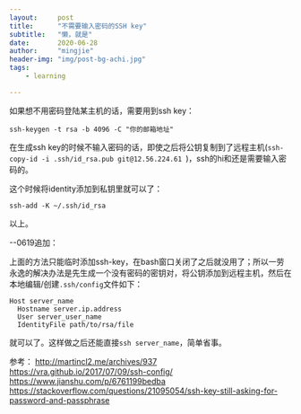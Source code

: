 ```yaml
---
layout:     post
title:      "不需要输入密码的SSH key"
subtitle:   "懒，就是"
date:       2020-06-28
author:     "mingjie"
header-img: "img/post-bg-achi.jpg"
tags:
    - learning

---
```


如果想不用密码登陆某主机的话，需要用到ssh key：

`ssh-keygen -t rsa -b 4096 -C "你的邮箱地址"`

在生成ssh key的时候不输入密码的话，即使之后将公钥复制到了远程主机(`ssh-copy-id -i .ssh/id_rsa.pub git@12.56.224.61 `)，ssh的hi和还是需要输入密码的。

这个时候将identity添加到私钥里就可以了：

`ssh-add -K ~/.ssh/id_rsa`

以上。

--0619追加：

上面的方法只能临时添加ssh-key，在bash窗口关闭了之后就没用了；所以一劳永逸的解决办法是先生成一个没有密码的密钥对，将公钥添加到远程主机，然后在本地编辑/创建`.ssh/config`文件如下：

```
Host server_name
  Hostname server.ip.address
  User server_user_name
  IdentityFile path/to/rsa/file
```

就可以了。这样做之后还能直接`ssh server_name`，简单省事。

参考：
http://martincl2.me/archives/937
https://vra.github.io/2017/07/09/ssh-config/
https://www.jianshu.com/p/6761199bedba
https://stackoverflow.com/questions/21095054/ssh-key-still-asking-for-password-and-passphrase
